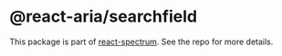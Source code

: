 # @react-aria/searchfield

This package is part of [react-spectrum](https://github.com/adobe/react-spectrum). See the repo for more details.
